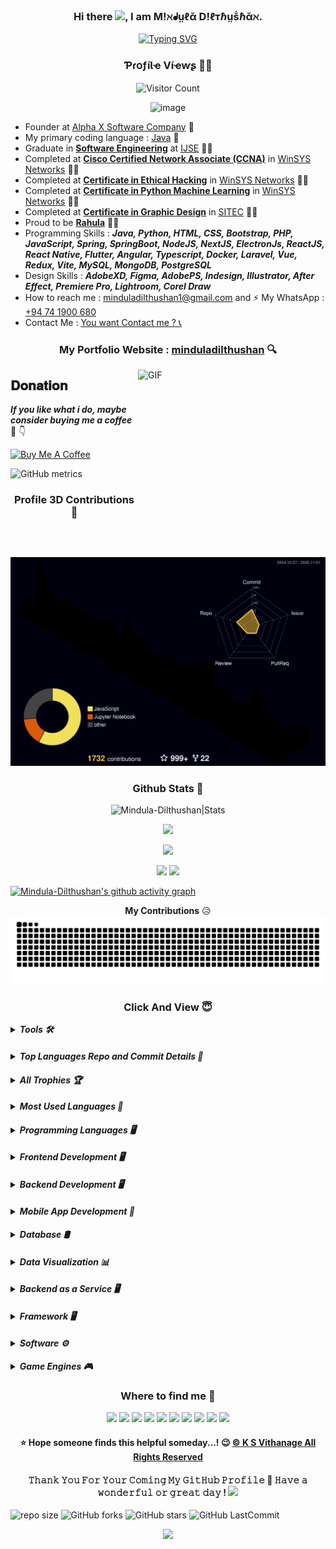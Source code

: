 [//]: # (Header Section -----------------------------------------------------------------------------------------------)
<div align="center">

### Hi there <img src="https://github.com/Mindula-Dilthushan/Mindula-Dilthushan/blob/master/assets/hi.gif" width="30px">, I am M!ℵᖱṳℓᾰ D!ℓтℏṳṧℏᾰℵ.

</div>

<div align="center"> 

[![Typing SVG](https://readme-typing-svg.herokuapp.com?font=poppins&size=25&duration=4000&color=13F700&background=EB00FF00&center=true&vCenter=true&width=250&lines=Software+Designer;Developer;UI%2FUX++Designer;Gamer;Photographer;Youtuber)](https://git.io/typing-svg)
</div>

<h3 align="center"> ƤɾօƒíƖҽ Víҽⱳʂ 🕵️‍♂️ </h3>
<div align="center">

![Visitor Count](https://profile-counter.glitch.me/{Mindula-Dilthushan}/count.svg)
</div>

[//]: # (End Header Section -------------------------------------------------------------------------------------------)

[//]: # (Image Section ------------------------------------------------------------------------------------------------)

<div align="center">

![image](https://github.com/Mindula-Dilthushan/Mindula-Dilthushan/blob/master/assets/15.jpg)
</div>

[//]: # (End Image Section --------------------------------------------------------------------------------------------)

- Founder at [Alpha X Software Company](https://www.facebook.com/alphaxsoftwarecompany) 🤴
- My primary coding language : [Java](https://github.com/Mindula-Dilthushan/Mindula-Dilthushan) 🧒
- Graduate in [**Software Engineering**](https://github.com/Mindula-Dilthushan/Mindula-Dilthushan)
  at [IJSE](https://www.ijse.lk/) 👨‍🎓
- Completed at [**Cisco Certified Network Associate (CCNA)**](https://github.com/Mindula-Dilthushan/Mindula-Dilthushan)
  in [WinSYS Networks](https://winsys.lk/) 👨‍🎓
- Completed at [**Certificate in Ethical Hacking**](https://github.com/Mindula-Dilthushan/Mindula-Dilthushan)
  in [WinSYS Networks](https://winsys.lk/) 👨‍🎓
- Completed at [**Certificate in Python Machine Learning**](https://github.com/Mindula-Dilthushan/Mindula-Dilthushan)
  in [WinSYS Networks](https://winsys.lk/) 👨‍🎓
- Completed at [**Certificate in Graphic Design**](https://github.com/Mindula-Dilthushan/Mindula-Dilthushan)
  in [SITEC](https://www.sitec.lk/) 👨‍🎓
- Proud to be [**Rahula**](https://rahulacollege.lk/) 💙🧡
- Programming Skills : ***Java, Python, HTML, CSS, Bootstrap, PHP, JavaScript, Spring, SpringBoot, NodeJS, NextJS,
  ElectronJs, ReactJS, React Native, Flutter, Angular, Typescript, Docker, Laravel, Vue, Redux, Vite, MySQL, MongoDB,
  PostgreSQL***
- Design Skills : ***AdobeXD, Figma, AdobePS, Indesign, Illustrator, After Effect, Premiere Pro, Lightroom, Corel
  Draw***
- How to reach me : [minduladilthushan1@gmail.com](https://mail.google.com/) and ⚡ My
  WhatsApp : [+94 74 1900 680](https://wa.me/0741900680)
- Contact Me : [ You want Contact me ? 📞 ](https://mindula-dilthushan.github.io/Contact-Me/)

[//]: # (start portfolio site section ---------------------------------------------------------------------------------)
<div align="center">

### My Portfolio Website : [minduladilthushan](https://minduladilthushan.netlify.app/)  🔍

</div>

[//]: # (end portfolio site section -----------------------------------------------------------------------------------)


<img align="right" alt="GIF" src="https://github.com/Mindula-Dilthushan/Mindula-Dilthushan/blob/master/assets/image.gif?raw=true" width="300" height="300"/>

[//]: # (Donation -------------------------------------------------------------------------------------------------)
<div>

## 𝐃𝐨𝐧𝐚𝐭𝐢𝐨𝐧

</div>

***If you like what i do, maybe consider buying me a coffee*** 🥺 👇

<a href="https://www.buymeacoffee.com/mindula"><img src="https://cdn.buymeacoffee.com/buttons/v2/default-red.png" alt="Buy Me A Coffee" style="height: 40px !important; width: 160px !important;"></a>

[//]: # (Donation -------------------------------------------------------------------------------------------------)


![GitHub metrics](https://metrics.lecoq.io/Mindula-Dilthushan)

<div align="center">

<h3 align="center">
  Profile 3D Contributions 🔰
</h3>

<img src="https://github.com/Mindula-Dilthushan/Mindula-Dilthushan/blob/master/profile-3d-contrib/profile-night-rainbow.svg"/>
</div>

<h3 align="center">
Github Stats 🧐
</h3>

<p align="center"> <img src="https://github-readme-stats.vercel.app/api?username=Mindula-Dilthushan&show_icons=true&theme=gotham" alt="Mindula-Dilthushan|Stats"/>
<p align="center"> <img src="https://github-readme-streak-stats.herokuapp.com?user=Mindula-Dilthushan&theme=github-dark&date_format=M%20j%5B%2C%20Y%5D"/> </p>
<p align="center"> <img src="https://github-profile-summary-cards.vercel.app/api/cards/profile-details?username=Mindula-Dilthushan&theme=github_dark"/> </p>

<div align="center">
<img src="https://github-profile-summary-cards.vercel.app/api/cards/stats?username=Mindula-Dilthushan&theme=github_dark"/>
<img src="https://github-profile-summary-cards.vercel.app/api/cards/productive-time?username=Mindula-Dilthushan&theme=github_dark"/>
</div>

<p align="center"> 

[![Mindula-Dilthushan's github activity graph](https://activity-graph.herokuapp.com/graph?username=Mindula-Dilthushan&theme=gotham)](https://github.com/Mindula-Dilthushan/github-readme-activity-graph&theme=github)

</p>

<div align="center">

**My Contributions** 😥 <br>
![snake](https://github.com/Mindula-Dilthushan/Mindula-Dilthushan/blob/red-alpha/github-contribution-grid-snake.svg)
</div>


<h3 align="center">
Click And View 😇
</h3>

<details>
<summary> <i><b>Tools 🛠</b></i>
</summary>
<div align="center">

![](https://img.shields.io/badge/OS-Linux-informational?style=flat&logo=linux&logoColor=white&color=00614A)
![](https://img.shields.io/badge/Editor-IntelliJ_IDEA-informational?style=flat&logo=intellij-idea&logoColor=white&color=00614A)

</div>
</details>

####

<details>
<summary> <i> <b>Top Languages Repo and Commit Details 🎉 </b></i> </summary>
<div align="center">
<img src="https://github-profile-summary-cards.vercel.app/api/cards/repos-per-language?username=Mindula-Dilthushan&theme=github_dark"/>
<img src="https://github-profile-summary-cards.vercel.app/api/cards/most-commit-language?username=Mindula-Dilthushan&theme=github_dark"/>
</div>
</details>

####

<details>
<summary> <i><b>All Trophies 🏆 </b></i>
</summary>

<div align="center">

<img src="https://github-profile-trophy.vercel.app/?username=Mindula-Dilthushan"/>
</div>
</details>

####

<details>
<summary> <i><b>Most Used Languages 🎏 </b></i>
</summary>
<div align="center">
<img src="https://github-readme-stats.vercel.app/api/top-langs/?username=Mindula-Dilthushan&langs_count=8&theme=gotham"/>
</div>
</details>

####

<details>
<summary> <i><b>Programming Languages 🖥 </b></i>
</summary>
<div>

####  

</div>
<div align="center">

[![Java Badge](https://img.shields.io/badge/-Java-f89820?style=for-the-badge&labelColor=black&logo=java&logoColor=f89820)](#)
[![scala Badge](https://img.shields.io/badge/-scala-69455c?style=for-the-badge&labelColor=black&logo=scala&logoColor=69455c)](#)
[![Python Badge](https://img.shields.io/badge/-Python-4B8BBE?style=for-the-badge&labelColor=black&logo=python&logoColor=4B8BBE)](#)
[![Javascript Badge](https://img.shields.io/badge/-Javascript-F0DB4F?style=for-the-badge&labelColor=black&logo=Javascript&logoColor=F0DB4F)](#)
[![Typescript Badge](https://img.shields.io/badge/-Typescript-007acc?style=for-the-badge&labelColor=black&logo=Typescript&logoColor=007acc)](#)
[![PHP Badge](https://img.shields.io/badge/-php-474A8A?style=for-the-badge&labelColor=black&logo=php&logoColor=474A8A)](#)
[![Go Badge](https://img.shields.io/badge/-Go-29BEB0?style=for-the-badge&labelColor=black&logo=Go&logoColor=29BEB0)](#)
[![swift Badge](https://img.shields.io/badge/-swift-F05138?style=for-the-badge&labelColor=black&logo=swift&logoColor=F05138)](#)
[![ruby Badge](https://img.shields.io/badge/-ruby-e0115f?style=for-the-badge&labelColor=black&logo=ruby&logoColor=e0115f)](#)

</div>
</details>

####

<details>
<summary> <i><b>Frontend Development 🖥 </b></i>
</summary>
<div>

####  

</div>
<div align="center">

<img src="https://raw.githubusercontent.com/devicons/devicon/master/icons/html5/html5-original-wordmark.svg" alt="html5" width="40" height="40"/>
<img src="https://raw.githubusercontent.com/devicons/devicon/master/icons/css3/css3-original-wordmark.svg" alt="css3" width="40" height="40"/>
<img src="https://raw.githubusercontent.com/devicons/devicon/master/icons/bootstrap/bootstrap-plain-wordmark.svg" alt="bootstrap" width="34" height="34"/>
<img src="https://raw.githubusercontent.com/devicons/devicon/master/icons/react/react-original-wordmark.svg" alt="react" width="34" height="34"/>
<img src="https://raw.githubusercontent.com/devicons/devicon/master/icons/redux/redux-original.svg" alt="redux" width="34" height="34"/>
<img src="https://raw.githubusercontent.com/devicons/devicon/master/icons/sass/sass-original.svg" alt="sass" width="34" height="34"/>
<img src="https://upload.wikimedia.org/wikipedia/commons/1/1b/Svelte_Logo.svg" alt="svelte" width="34" height="34"/> 
<img src="https://angular.io/assets/images/logos/angular/angular.svg" alt="angular" width="40" height="40"/>
<img src="https://www.vectorlogo.zone/logos/tailwindcss/tailwindcss-icon.svg" alt="tailwind" width="37" height="37"/>
<img src="https://raw.githubusercontent.com/devicons/devicon/master/icons/vuejs/vuejs-original-wordmark.svg" alt="vuejs" width="34" height="34"/>
<img src="https://bestofjs.org/logos/vuetify.svg" alt="vuetify" width="37" height="37"/>

</div>
</details>

####

<details>
<summary> <i><b>Backend Development 🖥 </b></i>
</summary>
<div>

####  

</div>
<div align="center">

<img src="https://www.vectorlogo.zone/logos/springio/springio-icon.svg" alt="spring" width="35" height="35"/>
<img src="https://raw.githubusercontent.com/devicons/devicon/master/icons/nodejs/nodejs-original-wordmark.svg" alt="nodejs" width="40" height="40"/> 
<img src="https://raw.githubusercontent.com/devicons/devicon/master/icons/express/express-original-wordmark.svg" alt="express" width="35" height="35"/>
<img src="https://raw.githubusercontent.com/devicons/devicon/master/icons/nestjs/nestjs-plain.svg" alt="nestjs" width="35" height="35"/>
<img src="https://www.vectorlogo.zone/logos/graphql/graphql-icon.svg" alt="graphql" width="35" height="35"/>

</div>
</details>

####

<details>
<summary> <i><b>Mobile App Development 📱 </b></i>
</summary>
<div>

####  

</div>
<div align="center">

<img src="https://raw.githubusercontent.com/devicons/devicon/master/icons/android/android-original-wordmark.svg" alt="android" width="37" height="37"/>
<img src="https://reactnative.dev/img/header_logo.svg" alt="reactnative" width="35" height="35"/>
<img src="https://www.vectorlogo.zone/logos/flutterio/flutterio-icon.svg" alt="flutter" width="35" height="35"/>
<img src="https://www.vectorlogo.zone/logos/dartlang/dartlang-icon.svg" alt="dart" width="35" height="35"/>
<img src="https://www.vectorlogo.zone/logos/kotlinlang/kotlinlang-icon.svg" alt="kotlin" width="30" height="30"/>
<img src="https://upload.wikimedia.org/wikipedia/commons/d/d1/Ionic_Logo.svg" alt="ionic" width="35" height="35"/>

</div>
</details>

####

<details>
<summary> <i><b>Database 🛢 </b></i>
</summary>
<div>

####  

</div>
<div align="center">

<img src="https://raw.githubusercontent.com/devicons/devicon/master/icons/mysql/mysql-original-wordmark.svg" alt="mysql" width="40" height="40"/>
<img src="https://raw.githubusercontent.com/devicons/devicon/master/icons/mongodb/mongodb-original-wordmark.svg" alt="mongodb" width="40" height="40"/>
<img src="https://raw.githubusercontent.com/devicons/devicon/master/icons/oracle/oracle-original.svg" alt="oracle" width="40" height="40"/>
<img src="https://www.svgrepo.com/show/303229/microsoft-sql-server-logo.svg" alt="mssql" width="40" height="40"/>
<img src="https://www.vectorlogo.zone/logos/mariadb/mariadb-icon.svg" alt="mariadb" width="40" height="40"/>
<img src="https://raw.githubusercontent.com/devicons/devicon/master/icons/postgresql/postgresql-original-wordmark.svg" alt="postgresql" width="40" height="40"/>

</div>
</details>

####

<details>
<summary> <i><b>Data Visualization 📊 </b></i>
</summary>
<div>

####

</div>
<div align="center">

<img src="https://www.chartjs.org/media/logo-title.svg" alt="chartjs" width="40" height="40"/>
<img src="https://raw.githubusercontent.com/Hardik0307/Hardik0307/master/assets/canvasjs-charts.svg" alt="canvasjs" width="40" height="40"/>

</div>
</details>

####

<details>
<summary> <i><b>Backend as a Service 🖥 </b></i>
</summary>
<div>

####

</div>
<div align="center">

<img src="https://www.vectorlogo.zone/logos/firebase/firebase-icon.svg" alt="firebase" width="40" height="40"/>

</div>
</details>

####

<details>
<summary> <i><b>Framework 🖥 </b></i>
</summary>
<div>

####

</div>
<div align="center">

<img src="https://raw.githubusercontent.com/devicons/devicon/master/icons/django/django-original.svg" alt="django" width="40" height="40"/>
<img src="https://raw.githubusercontent.com/devicons/devicon/master/icons/dot-net/dot-net-original-wordmark.svg" alt="dotnet" width="40" height="40"/>
<img src="https://raw.githubusercontent.com/devicons/devicon/master/icons/laravel/laravel-plain-wordmark.svg" alt="laravel" width="40" height="40"/>

</div>
</details>

####

<details>
<summary> <i><b>Software ⚙ </b></i>
</summary>
<div>

####

</div>
<div align="center">

<img src="https://raw.githubusercontent.com/devicons/devicon/master/icons/photoshop/photoshop-line.svg" alt="photoshop" width="40" height="40"/>
<img src="https://cdn.worldvectorlogo.com/logos/adobe-xd.svg" alt="xd" width="40" height="40"/>
<img src="https://www.vectorlogo.zone/logos/adobe_illustrator/adobe_illustrator-icon.svg" alt="illustrator" width="40" height="40"/>
<img src="https://www.vectorlogo.zone/logos/figma/figma-icon.svg" alt="figma" width="40" height="40"/>
<img src="https://www.vectorlogo.zone/logos/getpostman/getpostman-icon.svg" alt="postman" width="40" height="40"/>

</div>
</details>

####

<details>
<summary> <i><b>Game Engines 🎮 </b></i>
</summary>
<div>

####

</div>
<div align="center">

<img src="https://www.vectorlogo.zone/logos/unity3d/unity3d-icon.svg" alt="unity" width="40" height="40"/>

</div>
</details>

<h3 align="center">
Where to find me 🤙
</h3>
<div align="center">

[<img height="25" src = "https://img.shields.io/badge/linkedin-00614A.svg?&style=for-the-badge&logo=linkedin&logoColor=white" />][LinkedIn]
[<img height="25" src = "https://img.shields.io/badge/Youtube-00614A.svg?&style=for-the-badge&logo=Youtube&logoColor=white">][Youtube]
[<img height="25" src = "https://img.shields.io/badge/Facebook-00614A.svg?&style=for-the-badge&logo=facebook&logoColor=white">][Facebook]
[<img height="25" src = "https://img.shields.io/badge/Whatsapp-00614A.svg?&style=for-the-badge&logo=WhatsApp&logoColor=white">][WhatsApp]
[<img height="25" src = "https://img.shields.io/badge/twitter-00614A.svg?&style=for-the-badge&logo=twitter&logoColor=white">][Twitter]
[<img height="25" src = "https://img.shields.io/badge/instragram-00614A.svg?&style=for-the-badge&logo=instagram&logoColor=white">][Instragram]
[<img height="25" src = "https://img.shields.io/badge/tumblr-00614A.svg?&style=for-the-badge&logo=tumblr&logoColor=white">][Tumblr]
[<img height="25" src = "https://img.shields.io/badge/reddit-00614A.svg?&style=for-the-badge&logo=reddit&logoColor=white">][Reddit]
[<img height="25" src = "https://img.shields.io/badge/DEV%20Community-00614A.svg?&style=for-the-badge&logo=dev&logoColor=white">][Dev_Community]
[<img height="25" src = "https://img.shields.io/badge/Medium-00614A.svg?&style=for-the-badge&logo=medium&logoColor=white">][Medium]

</div>

[linkedin]: https://www.linkedin.com/in/mindula-dilthushan

[Facebook]: https://www.facebook.com/minduladilthushan.manamperi

[WhatsApp]: https://wa.me/0741900680

[Twitter]: https://twitter.com/Mindula2000

[Youtube]: https://www.youtube.com/Mindula-dilthushan

[Instragram]: https://www.instagram.com/mindula_dilthushan/

[Tumblr]:https://www.tumblr.com/blog/minduladilthushan23

[Reddit]:https://www.reddit.com/user/Loose_Essay9560

[Dribble]:https://dribbble.com/minduladilthushan

[Dev_Community]:https://dev.to/minduladilthushan

[Medium]:https://medium.com/@minduladilthushan

[//]: # (Footer Section -----------------------------------------------------------------------------------------------)


<div align="center">

#### ⭐ Hope someone finds this helpful someday...! 😉 [© K S Vithanage All Rights Reserved](https://github.com/sanuv9683)

</div>

<h4 align="center">
𝚃𝚑𝚊𝚗𝚔 𝚈𝚘𝚞 𝙵𝚘𝚛 𝚈𝚘𝚞𝚛 𝙲𝚘𝚖𝚒𝚗𝚐 𝙼𝚢 𝙶𝚒𝚝𝙷𝚞𝚋 𝙿𝚛𝚘𝚏𝚒𝚕𝚎 🤝
𝙷𝚊𝚟𝚎 𝚊 𝚠𝚘𝚗𝚍𝚎𝚛𝚏𝚞𝚕 𝚘𝚛 𝚐𝚛𝚎𝚊𝚝 𝚍𝚊𝚢 ! 
<img src="https://github.com/Mindula-Dilthushan/Mindula-Dilthushan/blob/master/assets/hi.gif" width="30px">
</h4>

<p align="center">

![repo size](https://img.shields.io/github/repo-size/Mindula-Dilthushan/Mindula-Dilthushan?label=Repo%20Size&style=for-the-badge&labelColor=black&color=20bf6b)
![GitHub forks](https://img.shields.io/github/forks/Mindula-Dilthushan/Mindula-Dilthushan?&labelColor=black&color=0fb9b1&style=for-the-badge)
![GitHub stars](https://img.shields.io/github/stars/Mindula-Dilthushan/Mindula-Dilthushan?&labelColor=black&color=f7b731&style=for-the-badge)
![GitHub LastCommit](https://img.shields.io/github/last-commit/Mindula-Dilthushan/Mindula-Dilthushan?logo=github&labelColor=black&color=d1d8e0&style=for-the-badge)

[//]: # (<img alt="Stars" src="https://img.shields.io/github/stars/Mindula-Dilthushan/Mindula-Dilthushan?style=flat-square&labelColor=343b41"/>)

[//]: # (<img alt="Forks" src="https://img.shields.io/github/forks/Mindula-Dilthushan/Mindula-Dilthushan?style=flat-square&labelColor=343b41"/>)

[//]: # (<img alt="Repo Size" src="https://img.shields.io/github/repo-size/Mindula-Dilthushan/Mindula-Dilthushan?style=flat-square&labelColor=343b41"/>)

[//]: # (<img alt="Last Commit" src="https://img.shields.io/github/last-commit/Mindula-Dilthushan/Mindula-Dilthushan?style=flat-square"/>)
</p>

[//]: # (<p align="center">)

[//]: # (<a href="https://github.com/Mindula-Dilthushan/Readme-File-Styles">)

[//]: # (GitHub Readme Profile Styles here ! ✌)

[//]: # (</a>)

[//]: # (</p>)

<p align="center">
  <img src="https://capsule-render.vercel.app/api?type=waving&color=gradient&height=80&section=footer"/>
</p>


[comment]: <> (Testing Area-------------------------------------------------------------------------------------------------------------------)

[//]: # (***)

[//]: # ()

[//]: # (<h3 align="center">)

[//]: # ()

[//]: # (Popular Repo 💎)

[//]: # ()

[//]: # (</h3>)

[//]: # ()

[//]: # ()

[//]: # (<div align="center">)

[//]: # ()

[//]: # ()

[//]: # ([<img width="350" src="https://github-readme-stats.vercel.app/api/pin/?username=Mindula-Dilthushan&repo=MERN-Stack-CRUD-App-API&bg_color=0C1014&title_color=ffffff&text_color=c9cacc&icon_color=2bbc8a"/>][MernStack])

[//]: # ()

[//]: # ([<img width="350" src="https://github-readme-stats.vercel.app/api/pin/?username=Mindula-Dilthushan&repo=Readme-File-Icons&bg_color=0C1014&title_color=ffffff&text_color=c9cacc&icon_color=2bbc8a"/>][readme_File_Icon])

[//]: # ()

[//]: # (</div>)

[//]: # ()

[//]: # (<div align="center">)

[//]: # ()

[//]: # ([<img width="350" src="https://github-readme-stats.vercel.app/api/pin/?username=Mindula-Dilthushan&repo=ax-hosting&bg_color=0C1014&title_color=ffffff&text_color=c9cacc&icon_color=2bbc8a"/>][ax-hosting])

[//]: # ([<img width="350" src="https://github-readme-stats.vercel.app/api/pin/?username=Mindula-Dilthushan&repo=Readme-File-Styles&bg_color=0C1014&title_color=ffffff&text_color=c9cacc&icon_color=2bbc8a"/>][Readme-File-Styles])

[//]: # (</div>)

[ax-hosting]:https://github.com/Mindula-Dilthushan/ax-hosting

[Readme-File-Styles]:https://github.com/Mindula-Dilthushan/Readme-File-Styles

[MernStack]:https://github.com/Mindula-Dilthushan/MERN-Stack-CRUD-App-API

[readme_File_Icon]:https://github.com/Mindula-Dilthushan/Readme-File-Icons


[//]: # (<p align="center">)

[//]: # (<a href='https://docs.github.com/en/github/supporting-the-open-source-community-with-github-sponsors'><img src='https://raw.githubusercontent.com/acervenky/animated-github-badges/master/assets/sponsorbadge.gif' width='40' height='40'></a> )

[//]: # (<a href='https://github.com/pricing'><img src='https://raw.githubusercontent.com/acervenky/animated-github-badges/master/assets/pro.gif' width='40' height='40'></a>)

[//]: # (<a href='https://archiveprogram.github.com/'><img src='https://raw.githubusercontent.com/acervenky/animated-github-badges/master/assets/acbadge.gif' width='40' height='40'></a>)

[//]: # (<a href='https://docs.github.com/en/developers'><img src='https://raw.githubusercontent.com/acervenky/animated-github-badges/master/assets/devbadge.gif' width='40' height='40'></a>)

[//]: # (<a href='https://stars.github.com/'><img src='https://raw.githubusercontent.com/acervenky/animated-github-badges/master/assets/starbadge.gif' width='40' height='40'></a>)

[//]: # (</p>)


[comment]: <> (Basic---------------------------------------------------------------------------------------------------------------------------)

[//]: # (<!--)

[//]: # (**Mindula-Dilthushan/Mindula-Dilthushan** is a ✨ _special_ ✨ repository because its `README.md` &#40;this file&#41; appears on your GitHub profile.)

[//]: # ()
[//]: # (Here are some ideas to get you started:)

[//]: # ()
[//]: # (- 🔭 I’m currently working on ...)

[//]: # (- 🌱 I’m currently learning ...)

[//]: # (- 👯 I’m looking to collaborate on ...)

[//]: # (- 🤔 I’m looking for help with ...)

[//]: # (- 💬 Ask me about ...)

[//]: # (- 📫 How to reach me: ...)

[//]: # (- 😄 Pronouns: ...)

[//]: # (- ⚡ Fun fact: ...)

[//]: # ()
[//]: # (-->)

